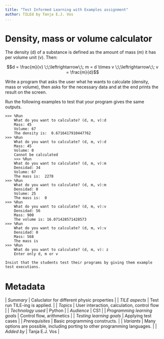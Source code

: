 ```yaml
---
title: "Test Informed Learning with Examples assignment"
author: TILEd by Tanja E.J. Vos
...
```


# Density, mass or volume calculator





The density (d) of a substance is defined as the amount of mass (m)
it has per volume unit (v). Then:

$$d = \frac{m}{v} \;\;\leftrightarrow\;\; m = d \times v \;\;\leftrightarrow\;\; v = \frac{m}{d}$$

Write a program that asks the user what he wants to calculate
(density, mass or volume), then asks for the necessary data and at
the end prints the result on the screen.

Run the following examples to test that your program gives the same
outputs.

```small
>>> %Run 
    What do you want to calculate? (d, m, v):d
    Mass: 45
    Volume: 67
    The density is:  0.6716417910447762
>>> %Run 
    What do you want to calculate? (d, m, v):d
    Mass: 45
    Volume: 0
    Cannot be calculated
    >>> %Run 
    What do you want to calculate? (d, m, v):m
    Densidad: 34
    Volume: 67
    The mass is:  2278
>>> %Run 
    What do you want to calculate? (d, m, v):m
    Densidad: 0
    Volume: 25
    The mass is:  0
>>> %Run 
    What do you want to calculate? (d, m, v):v
    Densidad: 56
    Mass: 900
    The volume is: 16.071428571428573
>>> %Run 
    What do you want to calculate? (d, m, v):v
    Densidad: 0
    Mass: 568
    The mass is
>>> %Run 
    What do you want to calculate? (d, m, v): z
    Enter only d, m or v
```

```testruntile
Insist that the students test their programs by giving them example
test executions.
```

# Metadata

| *Summary*                     | Caluclator for different physic properties |
| *TILE aspects*                | Test run TILE-ing is applied. |
| *Topics*                      | User interaction, calculation, control flow |
| *Technology used*             | Python |
| *Audience*                    | CS1 |
| *Programming learning goals*  | Control flow, arithmetics |
| *Testing learning goals*      | Applying test cases |
| *Prerequisites*               | Basic programming constructs. |
| *Variants*                    | Many options are possible, including porting to other programming languages. | 
| *Added by*                    | Tanja E.J. Vos |   